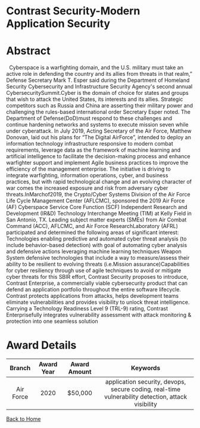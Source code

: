 
Contrast Security-Modern Application Security
=============================================

# Abstract


  Cyberspace is a warfighting domain, and the U.S. military must take an active role in defending the country and its allies from threats in that realm,” Defense Secretary Mark T. Esper said during the Department of Homeland Security Cybersecurity and Infrastructure Security Agency's second annual CybersecuritySummit.Cyber is the domain of choice for states and groups that wish to attack the United States, its interests and its allies. Strategic competitors such as Russia and China are asserting their military power and challenging the rules-based international order Secretary Esper noted. The Department of Defense(DoD)must respond to these challenges and continue hardening networks and systems to execute mission seven while under cyberattack. In July 2019, Acting Secretary of the Air Force, Matthew Donovan, laid out his plans for “The Digital AirForce”, intended to deploy an information technology infrastructure responsive to modern combat requirements, leverage data as the framework of machine learning and artificial intelligence to facilitate the decision-making process and enhance warfighter support and implement Agile business practices to improve the efficiency of the management enterprise. The initiative is driving to integrate warfighting, information operations, cyber, and business practices, but with rapid technological change and an evolving character of war comes the increased exposure and risk from adversary cyber threats.InMarchof2019, the Crypto/Cyber Systems Division of the Air Force Life Cycle Management Center (AFLCMC), sponsored the 2019 Air Force (AF) Cyberspace Service Core Function (SCF) Independent Research and Development (IR&D) Technology Interchange Meeting (TIM) at Kelly Field in San Antonio, TX. Leading subject matter experts (SMEs) from Air Combat Command (ACC), AFLCMC, and Air Force ResearchLaboratory (AFRL) participated and determined the following areas of significant interest: Technologies enabling predictive and automated cyber threat analysis (to include behavior-based detection) with goal of automating cyber analysis and defensive actions leveraging machine learning techniques Weapon System defensive technologies that include a way to measure/assess their ability to be resilient to evolving threats (i.e.Mission assurance)Capabilities for cyber resiliency through use of agile techniques to avoid or mitigate cyber threats for this SBIR effort, Contrast Security proposes to introduce, Contrast Enterprise, a commercially viable cybersecurity product that can defend an application portfolio throughout the entire software lifecycle. Contrast protects applications from attacks, helps development teams eliminate vulnerabilities and provides visibility to unlock threat intelligence. Carrying a Technology Readiness Level 9 (TRL-9) rating, Contrast Enterprisefully integrates vulnerability assessment with attack monitoring & protection into one seamless solution  

# Award Details

|Branch|Award Year|Award Amount|Keywords|
| :---: | :---: | :---: | :---: |
|Air Force|2020|$50,000|application security, devops, secure coding, real-time vulnerability detection, attack visibility|
  
  


[Back to Home](https://github.com/chrischow/dod_sbir_awards/DJ/#1717)